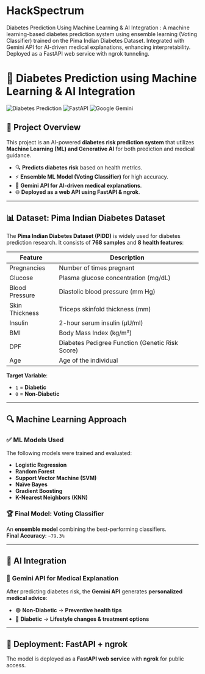 # HackSpectrum
Diabetes Prediction Using Machine Learning &amp; AI Integration : A machine learning-based diabetes prediction system using ensemble learning (Voting Classifier) trained on the Pima Indian Diabetes Dataset. Integrated with Gemini API for AI-driven medical explanations, enhancing interpretability. Deployed as a FastAPI web service with ngrok tunneling.
# 🏥 Diabetes Prediction using Machine Learning & AI Integration

![Diabetes Prediction](https://img.shields.io/badge/Machine%20Learning-Python-blue) 
![FastAPI](https://img.shields.io/badge/API-FastAPI-green)
![Google Gemini](https://img.shields.io/badge/AI-Gemini-orange)

## 📖 **Project Overview**
This project is an AI-powered **diabetes risk prediction system** that utilizes **Machine Learning (ML) and Generative AI** for both prediction and medical guidance. 

- 🔍 **Predicts diabetes risk** based on health metrics.
- ⚡ **Ensemble ML Model (Voting Classifier)** for high accuracy.
- 🤖 **Gemini API for AI-driven medical explanations**.
- 🌐 **Deployed as a web API using FastAPI & ngrok**.

---

## 📊 **Dataset: Pima Indian Diabetes Dataset**
The **Pima Indian Diabetes Dataset (PIDD)** is widely used for diabetes prediction research. It consists of **768 samples** and **8 health features**:

| Feature | Description |
|---------|------------|
| Pregnancies | Number of times pregnant |
| Glucose | Plasma glucose concentration (mg/dL) |
| Blood Pressure | Diastolic blood pressure (mm Hg) |
| Skin Thickness | Triceps skinfold thickness (mm) |
| Insulin | 2-hour serum insulin (μU/ml) |
| BMI | Body Mass Index (kg/m²) |
| DPF | Diabetes Pedigree Function (Genetic Risk Score) |
| Age | Age of the individual |

**Target Variable**:  
- `1` = **Diabetic**
- `0` = **Non-Diabetic**

---

## 🔍 **Machine Learning Approach**
### ✅ **ML Models Used**
The following models were trained and evaluated:
- **Logistic Regression**
- **Random Forest**
- **Support Vector Machine (SVM)**
- **Naïve Bayes**
- **Gradient Boosting**
- **K-Nearest Neighbors (KNN)**

### 🏆 **Final Model: Voting Classifier**
An **ensemble model** combining the best-performing classifiers.  
**Final Accuracy**: `~79.3%`

---

## 🧠 **AI Integration**
### 🤖 **Gemini API for Medical Explanation**
After predicting diabetes risk, the **Gemini API** generates **personalized medical advice**:
- 🟢 **Non-Diabetic** → **Preventive health tips**
- 🔴 **Diabetic** → **Lifestyle changes & treatment options**
---

## 🚀 **Deployment: FastAPI + ngrok**
The model is deployed as a **FastAPI web service** with **ngrok** for public access.
